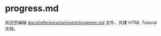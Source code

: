 progress.md
===

欢迎您编辑 <a target="__blank" href="https://github.com/jaywcjlove/html-tutorial/blob/master/docs/reference/av/event/progress.md">docs/reference/av/event/progress.md</a> 文件，共建 HTML Tutorial 文档。